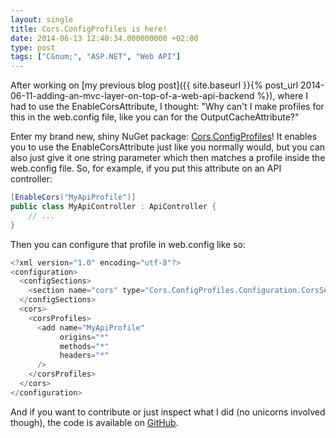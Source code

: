 ```yaml
---
layout: single
title: Cors.ConfigProfiles is here!
date: 2014-06-13 12:40:34.000000000 +02:00
type: post
tags: ["C&num;", "ASP.NET", "Web API"]
---
```


After working on [my previous blog post]({{ site.baseurl }}{% post_url 2014-06-11-adding-an-mvc-layer-on-top-of-a-web-api-backend %}), where I had to use the EnableCorsAttribute, I thought: "Why can't I make profiles for this in the web.config file, like you can for the OutputCacheAttribute?"

Enter my brand new, shiny NuGet package: [Cors.ConfigProfiles](https://www.nuget.org/packages/Cors.ConfigProfiles/)! It enables you to use the EnableCorsAttribute just like you normally would, but you can also just give it one string parameter which then matches a profile inside the web.config file. So, for example, if you put this attribute on an API controller:

```csharp
[EnableCors("MyApiProfile")]
public class MyApiController : ApiController {
    // ...
}
```

Then you can configure that profile in web.config like so:

```csharp
<?xml version="1.0" encoding="utf-8"?>
<configuration>
  <configSections>
    <section name="cors" type="Cors.ConfigProfiles.Configuration.CorsSection, Cors.ConfigProfiles, Version=5.1.3.0, Culture=neutral, PublicKeyToken=253caed373cef676" requirePermission="false" />
  </configSections>
  <cors>
    <corsProfiles>
      <add name="MyApiProfile" 
           origins="*" 
           methods="*" 
           headers="*"
      />
    </corsProfiles>
  </cors>
</configuration>
```

And if you want to contribute or just inspect what I did (no unicorns involved though), the code is available on [GitHub](https://github.com/wcabus/mvc-cors-profile).

